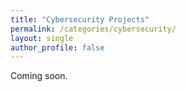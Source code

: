 ```yaml
---
title: "Cybersecurity Projects"
permalink: /categories/cybersecurity/
layout: single
author_profile: false
---
```

Coming soon.
